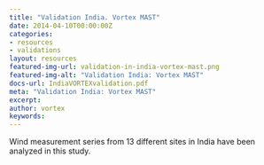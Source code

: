 ```yaml
---
title: "Validation India. Vortex MAST"
date: 2014-04-10T00:00:00Z
categories:
- resources
- validations
layout: resources
featured-img-url: validation-in-india-vortex-mast.png
featured-img-alt: "Validation India: Vortex MAST"
docs-url: IndiaVORTEXvalidation.pdf
meta: "Validation India: Vortex MAST"
excerpt: 
author: vortex
keywords: 
---
```


Wind measurement series from 13 different sites in India have been analyzed in this study. 
